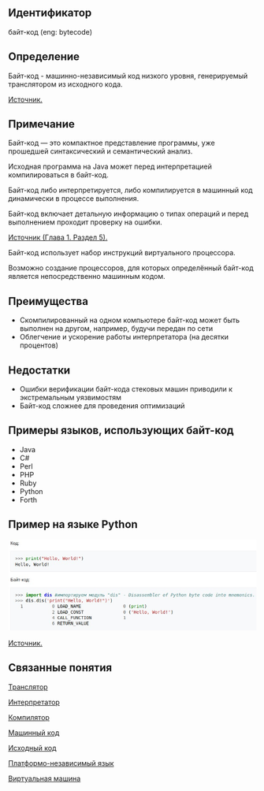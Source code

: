 ## Идентификатор
байт-код (eng: bytecode)


## Определение
Байт-код - машинно-независимый код низкого уровня, генерируемый транслятором из исходного кода.

[Источник.](https://ru.wikipedia.org/wiki/%D0%91%D0%B0%D0%B9%D1%82-%D0%BA%D0%BE%D0%B4)


## Примечание
Байт-код — это компактное представление программы, уже прошедшей синтаксический и семантический анализ.

Исходная программа на Java может перед интерпретацией компилироваться в байт-код. 

Байт-код либо интерпретируется, либо компилируется в машинный код динамически в процессе выполнения.

Байт-код включает детальную информацию о типах операций и перед выполнением проходит проверку на ошибки.

[Источник (Глава 1. Раздел 5).](../bibliography/Aho-Compilers-book.md)

Байт-код использует набор инструкций виртуального процессора.

Возможно создание процессоров, для которых определённый байт-код является непосредственно машинным кодом.

## Преимущества
- Скомпилированный на одном компьютере байт-код может быть выполнен на другом, например, будучи передан по сети
- Облегчение и ускорение работы интерпретатора (на десятки процентов)


## Недостатки
- Ошибки верификации байт-кода стековых машин приводили к экстремальным уязвимостям
- Байт-код сложнее для проведения оптимизаций


## Примеры языков, использующих байт-код
- Java
- C#
- Perl
- PHP
- Ruby
- Python
- Forth


## Пример на языке Python
![](images/python_bytecode.jpg)

[Источник.](https://ru.wikipedia.org/wiki/%D0%91%D0%B0%D0%B9%D1%82-%D0%BA%D0%BE%D0%B4)


## Связанные понятия
[Транслятор](translator.md)

[Интерпретатор](interpreter.md)

[Компилятор](compiler.md)

[Машинный код](machine_code.md)

[Исходный код](source_code.md)

[Платформо-независимый язык](platform_independent_language.md)

[Виртуальная машина](virtual_machine.md)